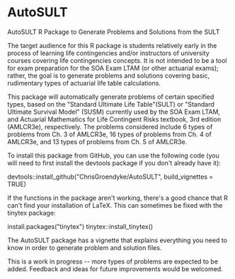 # AutoSULT
AutoSULT R Package to Generate Problems and Solutions from the SULT

The target audience for this R package is students relatively early in the process of learning life contingencies and/or instructors of university courses covering life contingencies concepts.  It is not intended to be a tool for exam preparation for the SOA Exam LTAM (or other actuarial exams); rather, the goal is to generate problems and solutions covering basic, rudimentary types of actuarial life table calculations.

This package will automatically generate problems of certain specified types, based on the "Standard Ultimate Life Table"(SULT) or "Standard Ultimate Survival Model" (SUSM) currently used by the SOA Exam LTAM, and Actuarial Mathematics for Life Contingent Risks textbook, 3rd edition (AMLCR3e), respectively. The problems considered include 6 types of problems from Ch. 3 of AMLCR3e, 16 types of problems from Ch. 4 of AMLCR3e, and 13 types of problems from Ch. 5 of AMLCR3e.

To install this package from GitHub, you can use the following code (you will need to first install the devtools package if you don't already have it):

devtools::install_github("ChrisGroendyke/AutoSULT", build_vignettes = TRUE)

If the functions in the package aren't working, there's a good chance that R can't find your installation of LaTeX.  This can sometimes be fixed with the tinytex package:

install.packages("tinytex")
tinytex::install_tinytex()

The AutoSULT package has a vignette that explains everything you need to know in order to generate problem and solution files.

This is a work in progress -- more types of problems are expected to be added.  Feedback and ideas for future improvements would be welcomed.
